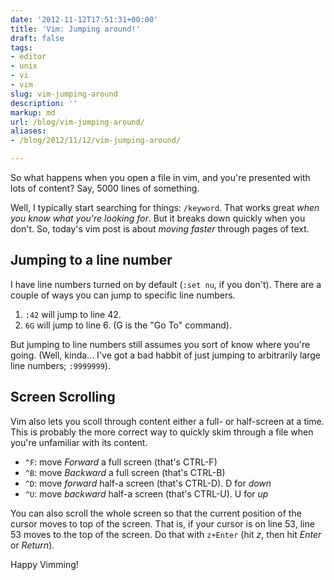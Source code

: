 ```yaml
---
date: '2012-11-12T17:51:31+00:00'
title: 'Vim: Jumping around!'
draft: false
tags:
- editor
- unix
- vi
- vim
slug: vim-jumping-around
description: ''
markup: md
url: /blog/vim-jumping-around/
aliases:
- /blog/2012/11/12/vim-jumping-around/

---
```


So what happens when you open a file in vim, and you're presented with lots of content? Say, 5000 lines of something.


Well, I typically start searching for things: `/keyword`. That works great *when you know what you're
looking for*. But it breaks down quickly when you don't. So, today's vim post is about *moving faster* through pages of text.


Jumping to a line number
------------------------


I have line numbers turned on by default (`:set nu`, if you don't). There are a couple of ways you can jump to specific line numbers.


1. `:42` will jump to line 42.
2. `6G` will jump to line 6. (G is the "Go To" command).


But jumping to line numbers still assumes you sort of know where you're going. (Well, kinda... I've got a bad habbit of just jumping to arbitrarily large line numbers; `:9999999`).


Screen Scrolling
----------------


Vim also lets you scoll through content either a full- or half-screen at a time. This is probably the more correct way to quickly skim through a file when you're unfamiliar with its content.


* `^F`: move *Forward* a full screen (that's CTRL-F)
* `^B`: move *Backward* a full screen (that's CTRL-B)
* `^D`: move *forward* half-a screen (that's CTRL-D). D for *down*
* `^U`: move *backward* half-a screen (that's CTRL-U). U for *up*


You can also scroll the whole screen so that the current position of the cursor moves to top of the screen. That is, if your cursor is on line 53, line 53 moves to the top of the screen. Do that with `z+Enter` (hit *z*, then hit *Enter* or *Return*).


Happy Vimming!

